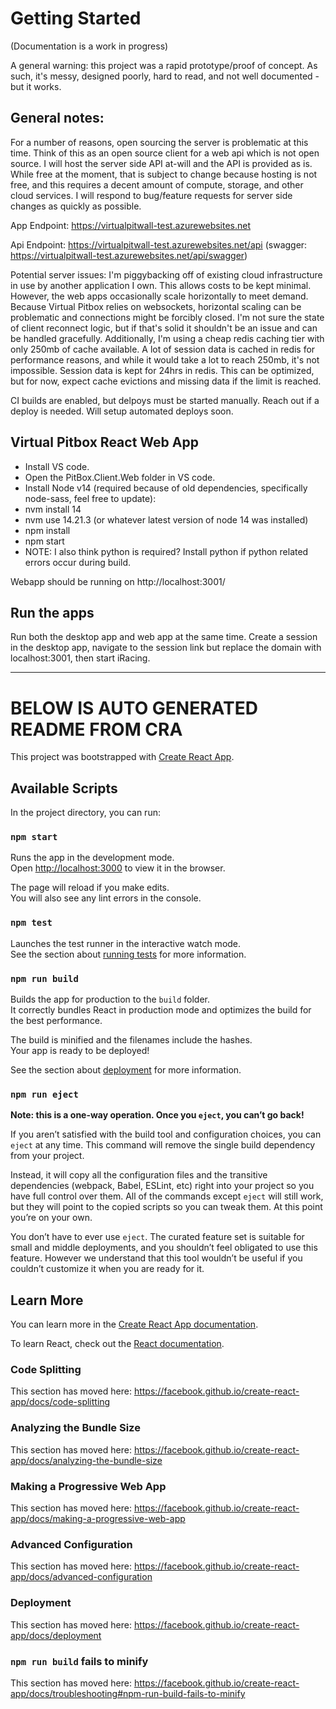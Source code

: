 # Getting Started

(Documentation is a work in progress)

A general warning: this project was a rapid prototype/proof of concept. As such, it's messy, designed poorly, hard to read, and not well documented - but it works.

## General notes:
For a number of reasons, open sourcing the server is problematic at this time. Think of this as an open source client for a web api which is not open source.
I will host the server side API at-will and the API is provided as is. While free at the moment, that is subject to change because hosting is not free, and this requires a decent amount of compute, storage, and other cloud services.
I will respond to bug/feature requests for server side changes as quickly as possible.

App Endpoint: https://virtualpitwall-test.azurewebsites.net

Api Endpoint: https://virtualpitwall-test.azurewebsites.net/api (swagger: https://virtualpitwall-test.azurewebsites.net/api/swagger)

Potential server issues:
I'm piggybacking off of existing cloud infrastructure in use by another application I own. This allows costs to be kept minimal. However, the web apps occasionally scale horizontally to meet demand. Because Virtual Pitbox relies on websockets, horizontal scaling can be problematic and connections might be forcibly closed. I'm not sure the state of client reconnect logic, but if that's solid it shouldn't be an issue and can be handled gracefully. Additionally, I'm using a cheap redis caching tier with only 250mb of cache available. A lot of session data is cached in redis for performance reasons, and while it would take a lot to reach 250mb, it's not impossible. Session data is kept for 24hrs in redis. This can be optimized, but for now, expect cache evictions and missing data if the limit is reached.

CI builds are enabled, but delpoys must be started manually. Reach out if a deploy is needed. Will setup automated deploys soon.

## Virtual Pitbox React Web App
* Install VS code.
* Open the PitBox.Client.Web folder in VS code.
* Install Node v14 (required because of old dependencies, specifically node-sass, feel free to update):
* nvm install 14
* nvm use 14.21.3 (or whatever latest version of node 14 was installed)
* npm install
* npm start
* NOTE: I also think python is required? Install python if python related errors occur during build.

Webapp should be running on http://localhost:3001/

## Run the apps
Run both the desktop app and web app at the same time. Create a session in the desktop app, navigate to the session link but replace the domain with localhost:3001, then start iRacing.

----------------------------------------------------------------------------------

# BELOW IS AUTO GENERATED README FROM CRA
This project was bootstrapped with [Create React App](https://github.com/facebook/create-react-app).

## Available Scripts

In the project directory, you can run:

### `npm start`

Runs the app in the development mode.<br />
Open [http://localhost:3000](http://localhost:3000) to view it in the browser.

The page will reload if you make edits.<br />
You will also see any lint errors in the console.

### `npm test`

Launches the test runner in the interactive watch mode.<br />
See the section about [running tests](https://facebook.github.io/create-react-app/docs/running-tests) for more information.

### `npm run build`

Builds the app for production to the `build` folder.<br />
It correctly bundles React in production mode and optimizes the build for the best performance.

The build is minified and the filenames include the hashes.<br />
Your app is ready to be deployed!

See the section about [deployment](https://facebook.github.io/create-react-app/docs/deployment) for more information.

### `npm run eject`

**Note: this is a one-way operation. Once you `eject`, you can’t go back!**

If you aren’t satisfied with the build tool and configuration choices, you can `eject` at any time. This command will remove the single build dependency from your project.

Instead, it will copy all the configuration files and the transitive dependencies (webpack, Babel, ESLint, etc) right into your project so you have full control over them. All of the commands except `eject` will still work, but they will point to the copied scripts so you can tweak them. At this point you’re on your own.

You don’t have to ever use `eject`. The curated feature set is suitable for small and middle deployments, and you shouldn’t feel obligated to use this feature. However we understand that this tool wouldn’t be useful if you couldn’t customize it when you are ready for it.

## Learn More

You can learn more in the [Create React App documentation](https://facebook.github.io/create-react-app/docs/getting-started).

To learn React, check out the [React documentation](https://reactjs.org/).

### Code Splitting

This section has moved here: https://facebook.github.io/create-react-app/docs/code-splitting

### Analyzing the Bundle Size

This section has moved here: https://facebook.github.io/create-react-app/docs/analyzing-the-bundle-size

### Making a Progressive Web App

This section has moved here: https://facebook.github.io/create-react-app/docs/making-a-progressive-web-app

### Advanced Configuration

This section has moved here: https://facebook.github.io/create-react-app/docs/advanced-configuration

### Deployment

This section has moved here: https://facebook.github.io/create-react-app/docs/deployment

### `npm run build` fails to minify

This section has moved here: https://facebook.github.io/create-react-app/docs/troubleshooting#npm-run-build-fails-to-minify
